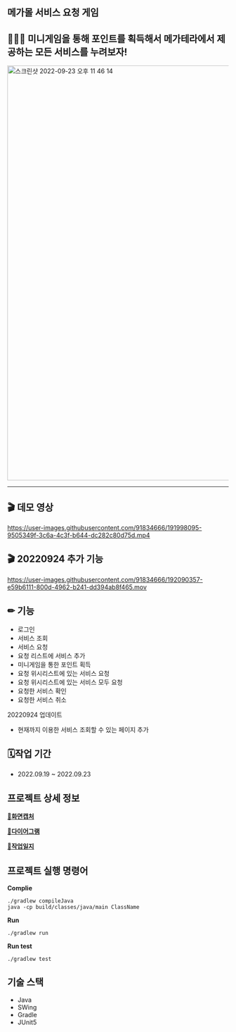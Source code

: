 ## 메가몰 서비스 요청 게임
## 🤹🏻‍♀️ 미니게임을 통해 포인트를 획득해서 메가테라에서 제공하는 모든 서비스를 누려보자!
<img width="943" alt="스크린샷 2022-09-23 오후 11 46 14" src="https://user-images.githubusercontent.com/91834666/191988093-d9cab787-1663-4247-8a37-8753b79f9e7b.png">

-----

## 🎬 데모 영상
https://user-images.githubusercontent.com/91834666/191998095-9505349f-3c6a-4c3f-b644-dc282c80d75d.mp4

## 🎬 20220924 추가 기능 
https://user-images.githubusercontent.com/91834666/192090357-e59b6111-800d-4962-b241-dd394ab8f465.mov



## ✏ 기능 
* 로그인 
* 서비스 조회 
* 서비스 요청 
* 요청 리스트에 서비스 추가 
* 미니게임을 통한 포인트 획득 
* 요청 위시리스트에 있는 서비스 요청 
* 요청 위시리스트에 있는 서비스 모두 요청 
* 요청한 서비스 확인
* 요청한 서비스 취소

20220924 업데이트 
* 현재까지 이용한 서비스 조회할 수 있는 페이지 추가

##  🗓작업 기간 
* 2022.09.19 ~ 2022.09.23


## 프로젝트 상세 정보 
[📱**화면캡처**](https://github.com/1mptera/web-03-project01-USKTEA/wiki/%EB%A9%94%EA%B0%80%EB%AA%B0-%ED%94%84%EB%A1%9C%EC%A0%9D%ED%8A%B8-%ED%99%94%EB%A9%B4)


[📝**다이어그램**](https://github.com/1mptera/web-03-project01-USKTEA/issues/2)  


[📒**작업일지**](https://github.com/1mptera/web-03-project01-USKTEA/issues?q=is%3Aopen+is%3Aissue+label%3A%22daily+work+record%22)  




## 프로젝트 실행 명령어

**Complie**
````
./gradlew compileJava 
java -cp build/classes/java/main ClassName
````

**Run**
````
./gradlew run
````

**Run test**
````
./gradlew test
````


## 기술 스택 

* Java 
* SWing
* Gradle
* JUnit5
